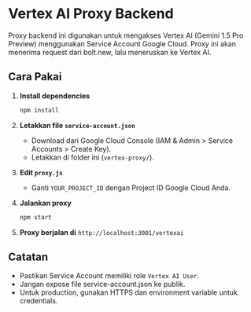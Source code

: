 # Vertex AI Proxy Backend

Proxy backend ini digunakan untuk mengakses Vertex AI (Gemini 1.5 Pro Preview) menggunakan Service Account Google Cloud. Proxy ini akan menerima request dari bolt.new, lalu meneruskan ke Vertex AI.

## Cara Pakai

1. **Install dependencies**

   ```bash
   npm install
   ```

2. **Letakkan file `service-account.json`**

   - Download dari Google Cloud Console (IAM & Admin > Service Accounts > Create Key).
   - Letakkan di folder ini (`vertex-proxy/`).

3. **Edit `proxy.js`**

   - Ganti `YOUR_PROJECT_ID` dengan Project ID Google Cloud Anda.

4. **Jalankan proxy**

   ```bash
   npm start
   ```

5. **Proxy berjalan di** `http://localhost:3001/vertexai`

## Catatan
- Pastikan Service Account memiliki role `Vertex AI User`.
- Jangan expose file service-account.json ke publik.
- Untuk production, gunakan HTTPS dan environment variable untuk credentials. 